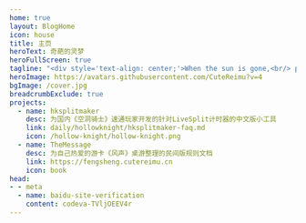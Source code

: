 ```yaml
---
home: true
layout: BlogHome
icon: house
title: 主页
heroText: 奇葩的灵梦
heroFullScreen: true
tagline: "<div style='text-align: center;'>When the sun is gone,<br/> prepare to watch the stars shine upon.</div>"
heroImage: https://avatars.githubusercontent.com/CuteReimu?v=4
bgImage: /cover.jpg
breadcrumbExclude: true
projects:
  - name: hksplitmaker
    desc: 为国内《空洞骑士》速通玩家开发的针对LiveSplit计时器的中文版小工具
    link: daily/hollowknight/hksplitmaker-faq.md
    icon: /hollow-knight/hollow-knight.png
  - name: TheMessage
    desc: 为自己热爱的游卡《风声》桌游整理的民间版规则文档
    link: https://fengsheng.cutereimu.cn
    icon: book
head:
- - meta
  - name: baidu-site-verification
    content: codeva-TVljOEEV4r
---
```

